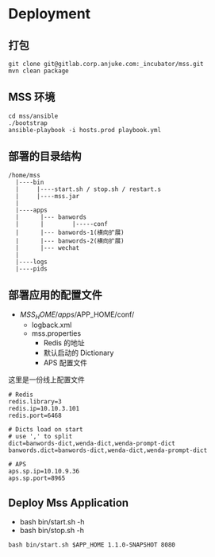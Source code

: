 Deployment
==========

## 打包

```
git clone git@gitlab.corp.anjuke.com:_incubator/mss.git
mvn clean package
```

## MSS 环境

```
cd mss/ansible
./bootstrap
ansible-playbook -i hosts.prod playbook.yml
```

## 部署的目录结构

```
/home/mss
  |----bin
  |     |----start.sh / stop.sh / restart.s   
  |     |----mss.jar
  |
  |----apps
  |      |--- banwords
  |      |        |-----conf
  |      |--- banwords-1(横向扩展)
  |      |--- banwords-2(横向扩展)
  |      |--- wechat
  |
  |----logs
  |----pids
```

## 部署应用的配置文件

+ $MSS_HOME/apps/$APP_HOME/conf/
    + logback.xml
    + mss.properties
        + Redis 的地址
        + 默认启动的 Dictionary
        + APS 配置文件


这里是一份线上配置文件

```
# Redis
redis.library=3
redis.ip=10.10.3.101
redis.port=6468

# Dicts load on start
# use ',' to split
dict=banwords-dict,wenda-dict,wenda-prompt-dict
banwords.dict=banwords-dict,wenda-dict,wenda-prompt-dict

# APS
aps.sp.ip=10.10.9.36
aps.sp.port=8965
```

## Deploy Mss Application

+ bash bin/start.sh -h
+ bash bin/stop.sh -h

```
bash bin/start.sh $APP_HOME 1.1.0-SNAPSHOT 8080
```
